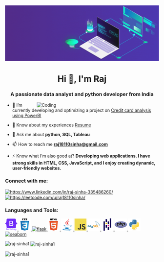 [![MasterHead](https://raw.githubusercontent.com/KShukhrat/KShukhrat/main/assets/header_gif.gif)](https://github.com/Raj-Sinha1)


<h1 align="center">Hi 👋, I'm Raj</h1>
<h3 align="center">A passionate data analyst and python developer from India</h3>
<img align="right" alt="Coding" width="400" src="https://miro.medium.com/v2/resize:fit:720/1*b_D3Ha297uCBO_XodVzcwg.gif">

- 🔭 I’m currently developing and optimizing a project on [Credit card analysis using PowerBI](https://github.com/Raj-Sinha1/powerBi-Projects/blob/fe40f2e7f431706e36c317ab820c8743f1d56528/credit%20card%20data%20analysis)

- 📄 Know about my experiences [Resume](https://drive.google.com/file/d/1GMpBbiK0cHo8rMf3HuK4I7JVh9zDl76k/view)

- 💬 Ask me about **python, SQL, Tableau**

- 📫 How to reach me **raj18110sinha@gmail.com**

- ⚡ Know what I'm also good at? **Developing web applications. I have strong skills in HTML, CSS, JavaScript, and I enjoy creating dynamic, user-friendly websites.**

<h3 align="left">Connect with me:</h3>
<p align="left">
<a href="https://linkedin.com/in/https://www.linkedin.com/in/raj-sinha-335486260/" target="blank"><img align="center" src="https://raw.githubusercontent.com/rahuldkjain/github-profile-readme-generator/master/src/images/icons/Social/linked-in-alt.svg" alt="https://www.linkedin.com/in/raj-sinha-335486260/" height="30" width="40" /></a>
<a href="https://www.leetcode.com/https://leetcode.com/u/raj18110sinha/" target="blank"><img align="center" src="https://raw.githubusercontent.com/rahuldkjain/github-profile-readme-generator/master/src/images/icons/Social/leet-code.svg" alt="https://leetcode.com/u/raj18110sinha/" height="30" width="40" /></a>
</p>

<h3 align="left">Languages and Tools:</h3>
<p align="left"> <a href="https://getbootstrap.com" target="_blank" rel="noreferrer"> <img src="https://raw.githubusercontent.com/devicons/devicon/master/icons/bootstrap/bootstrap-plain-wordmark.svg" alt="bootstrap" width="40" height="40"/> </a> <a href="https://www.w3schools.com/css/" target="_blank" rel="noreferrer"> <img src="https://raw.githubusercontent.com/devicons/devicon/master/icons/css3/css3-original-wordmark.svg" alt="css3" width="40" height="40"/> </a> <a href="https://flask.palletsprojects.com/" target="_blank" rel="noreferrer"> <img src="https://www.vectorlogo.zone/logos/pocoo_flask/pocoo_flask-icon.svg" alt="flask" width="40" height="40"/> </a> <a href="https://www.w3.org/html/" target="_blank" rel="noreferrer"> <img src="https://raw.githubusercontent.com/devicons/devicon/master/icons/html5/html5-original-wordmark.svg" alt="html5" width="40" height="40"/> </a> <a href="https://www.java.com" target="_blank" rel="noreferrer"> <img src="https://raw.githubusercontent.com/devicons/devicon/master/icons/java/java-original.svg" alt="java" width="40" height="40"/> </a> <a href="https://developer.mozilla.org/en-US/docs/Web/JavaScript" target="_blank" rel="noreferrer"> <img src="https://raw.githubusercontent.com/devicons/devicon/master/icons/javascript/javascript-original.svg" alt="javascript" width="40" height="40"/> </a> <a href="https://www.mysql.com/" target="_blank" rel="noreferrer"> <img src="https://raw.githubusercontent.com/devicons/devicon/master/icons/mysql/mysql-original-wordmark.svg" alt="mysql" width="40" height="40"/> </a> <a href="https://pandas.pydata.org/" target="_blank" rel="noreferrer"> <img src="https://raw.githubusercontent.com/devicons/devicon/2ae2a900d2f041da66e950e4d48052658d850630/icons/pandas/pandas-original.svg" alt="pandas" width="40" height="40"/> </a> <a href="https://www.php.net" target="_blank" rel="noreferrer"> <img src="https://raw.githubusercontent.com/devicons/devicon/master/icons/php/php-original.svg" alt="php" width="40" height="40"/> </a> <a href="https://www.python.org" target="_blank" rel="noreferrer"> <img src="https://raw.githubusercontent.com/devicons/devicon/master/icons/python/python-original.svg" alt="python" width="40" height="40"/> </a> <a href="https://seaborn.pydata.org/" target="_blank" rel="noreferrer"> <img src="https://seaborn.pydata.org/_images/logo-mark-lightbg.svg" alt="seaborn" width="40" height="40"/> </a> </p>

<p><img align="left" src="https://github-readme-stats.vercel.app/api/top-langs?username=raj-sinha1&show_icons=true&locale=en&layout=compact" alt="raj-sinha1" /></p>

<p>&nbsp;<img align="center" src="https://github-readme-stats.vercel.app/api?username=raj-sinha1&show_icons=true&locale=en" alt="raj-sinha1" /></p>

<p><img align="center" src="https://github-readme-streak-stats.herokuapp.com/?user=raj-sinha1&" alt="raj-sinha1" /></p>

